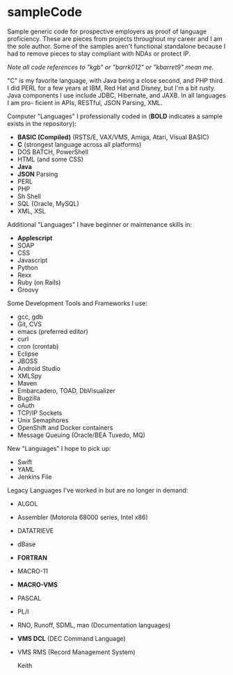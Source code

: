 # sampleCode
Sample generic code for prospective employers as proof of language proficiency.
These are pieces from projects throughout my career and I am the sole author.
Some of the samples aren't functional standalone because I had to remove pieces
to stay compliant with NDAs or protect IP.

*Note all code references to "kgb" or "barrk012" or "kbarret9" mean me.*

"C" is my favorite language, with Java being a close second, and PHP third. I
did PERL for a few years at IBM, Red Hat and Disney, but I'm a bit rusty. Java
components I use include JDBC, Hibernate, and JAXB. In all languages I am pro-
ficient in APIs, RESTful, JSON Parsing, XML.

Computer "Languages" I professionally coded in (**BOLD** indicates a sample
exists in the repository):
- **BASIC (Compiled)** (RSTS/E, VAX/VMS, Amiga, Atari, Visual BASIC)
- **C** (strongest language across all platforms)
- DOS BATCH, PowerShell
- HTML (and some CSS)
- **Java**
- **JSON** Parsing
- PERL
- PHP
- Sh Shell
- SQL (Oracle, MySQL)
- XML, XSL

Additional "Languages" I have beginner or maintenance skills in:
- **Applescript**
- SOAP
- CSS
- Javascript
- Python
- Rexx
- Ruby (on Rails)
- Groovy

Some Development Tools and Frameworks I use:
- gcc, gdb
- Git, CVS
- emacs (preferred editor)
- curl
- cron (crontab)
- Eclipse
- JBOSS
- Android Studio
- XMLSpy
- Maven
- Embarcadero, TOAD, DbVisualizer
- Bugzilla
- oAuth
- TCP/IP Sockets
- Unix Semaphores
- OpenShift and Docker containers
- Message Queuing (Oracle/BEA Tuxedo, MQ)

New "Languages" I hope to pick up:
- Swift
- YAML
- Jenkins File

Legacy Languages I've worked in but are no longer in demand:
- ALGOL
- Assembler (Motorola 68000 series, Intel x86)
- DATATRIEVE
- dBase
- **FORTRAN**
- MACRO-11
- **MACRO-VMS**
- PASCAL
- PL/I
- RNO, Runoff, SDML, man (Documentation languages)
- **VMS DCL** (DEC Command Language)
- VMS RMS (Record Management System)



	Keith
